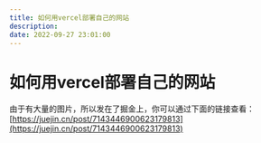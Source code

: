 ```yaml
---
title: 如何用vercel部署自己的网站
description:
date: 2022-09-27 23:01:00
---
```

#  如何用vercel部署自己的网站
由于有大量的图片，所以发在了掘金上，你可以通过下面的链接查看：
[https://juejin.cn/post/7143446900623179813](https://juejin.cn/post/7143446900623179813)